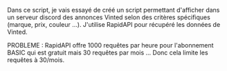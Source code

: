 Dans ce script, je vais essayé de créé un script permettant d'afficher dans un serveur discord des annonces Vinted selon des critères spécifiques (marque, prix, couleur ...). J'utilise RapidAPI pour récupéré les données de Vinted.


PROBLEME : RapidAPI offre 1000 requêtes par heure pour l'abonnement BASIC qui est gratuit mais 30 requêtes par mois ... Donc cela limite les requêtes à 30/mois.